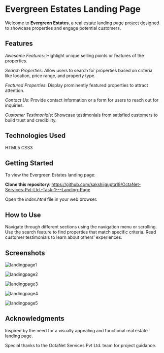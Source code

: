 # Evergreen Estates Landing Page

Welcome to **Evergreen Estates**, a real estate landing page project designed to showcase properties and engage potential customers.

## Features
*Awesome Features*: Highlight unique selling points or features of the properties.

*Search Properties*: Allow users to search for properties based on criteria like location, price range, and property type.

*Featured Properties*: Display prominently featured properties to attract attention.

*Contact Us*: Provide contact information or a form for users to reach out for inquiries.

*Customer Testimonials*: Showcase testimonials from satisfied customers to build trust and credibility.

## Technologies Used
HTML5
CSS3

## Getting Started
To view the Evergreen Estates landing page:

**Clone this repository**:
https://github.com/sakshiigupta19/OctaNet-Services-Pvt-Ltd.-Task-1---Landing-Page

Open the *index.html* file in your web browser.

## How to Use
Navigate through different sections using the navigation menu or scrolling.
Use the search feature to find properties that match specific criteria.
Read customer testimonials to learn about others' experiences.

## Screenshots
![landingpage1](https://github.com/sakshiigupta19/OctaNet-Services-Pvt-Ltd.-Task-1---Landing-Page/assets/108988502/e0fac5b0-becd-4246-955e-b1f188b2b43a)


![landingpage2](https://github.com/sakshiigupta19/OctaNet-Services-Pvt-Ltd.-Task-1---Landing-Page/assets/108988502/f553985a-fe5a-4c4d-9849-669c3c57390c)


![landingpage3](https://github.com/sakshiigupta19/OctaNet-Services-Pvt-Ltd.-Task-1---Landing-Page/assets/108988502/7b632d96-b5fe-40da-b259-4deea0ec5d6f)


![landingpage4](https://github.com/sakshiigupta19/OctaNet-Services-Pvt-Ltd.-Task-1---Landing-Page/assets/108988502/26e76ac0-bc5f-4789-b789-3a4c146eb92c)


![landingpage5](https://github.com/sakshiigupta19/OctaNet-Services-Pvt-Ltd.-Task-1---Landing-Page/assets/108988502/7da915d4-5bb2-4dd4-b565-9a1cc370ecfe)


## Acknowledgments

Inspired by the need for a visually appealing and functional real estate landing page.

Special thanks to the OctaNet Services Pvt Ltd. team for project guidance.
